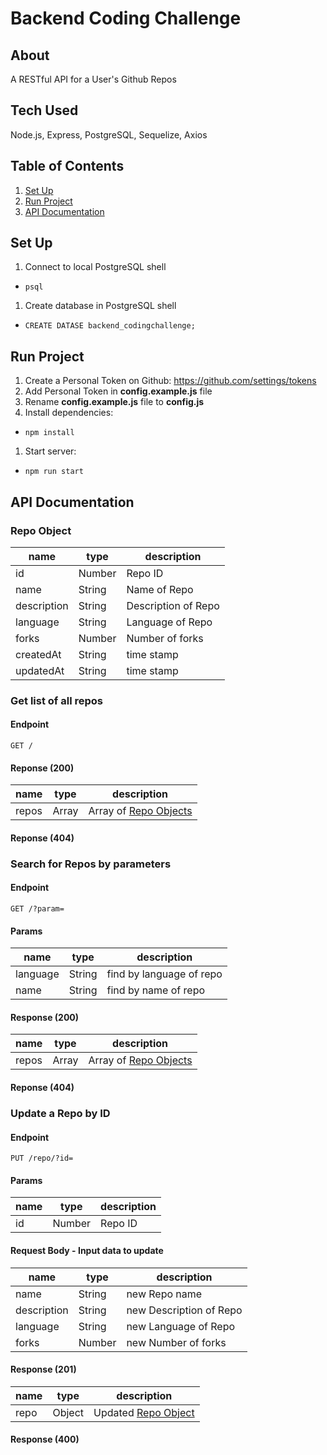 # Backend Coding Challenge

## About
A RESTful API for a User's Github Repos 

## Tech Used
Node.js, Express, PostgreSQL, Sequelize, Axios 

## Table of Contents
1. [Set Up](#Set-Up)
1. [Run Project](#Run-Project)
1. [API Documentation](#API-Documentation)

## Set Up 

1. Connect to local PostgreSQL shell
  * `psql`
1. Create database in PostgreSQL shell 
  * `CREATE DATASE backend_codingchallenge;`

## Run Project

1. Create a Personal Token on Github: https://github.com/settings/tokens
1. Add Personal Token in **config.example.js** file 
1. Rename **config.example.js** file to **config.js**
1. Install dependencies: 
  * `npm install`
1. Start server: 
  * `npm run start`

## API Documentation 

### Repo Object 
| name | type | description |
| --- | --- | --- |
| id | Number | Repo ID |
| name | String | Name of Repo |
| description | String | Description of Repo |
| language | String | Language of Repo |
| forks | Number | Number of forks |
| createdAt | String | time stamp |
| updatedAt | String | time stamp |

### Get list of all repos
#### Endpoint
`GET /` 
#### Reponse (200)
| name | type | description |
| --- | --- | --- |
| repos | Array | Array of [Repo Objects](#Repo-Object) |
#### Reponse (404)

### Search for Repos by parameters
#### Endpoint
`GET /?param=`
#### Params
| name | type | description |
| --- | --- | --- |
| language | String | find by language of repo |
| name | String | find by name of repo |
#### Response (200)
| name | type | description |
| --- | --- | --- |
| repos | Array | Array of [Repo Objects](#Repo-Object) |
#### Reponse (404)

### Update a Repo by ID
#### Endpoint
`PUT /repo/?id=`
#### Params
| name | type | description |
| --- | --- | --- |
| id | Number | Repo ID |
#### Request Body - Input data to update 
| name | type | description |
| --- | --- | --- |
| name | String | new Repo name |
| description | String | new Description of Repo |
| language | String | new Language of Repo |
| forks | Number | new Number of forks |
#### Response (201)
| name | type | description |
| --- | --- | --- |
| repo | Object | Updated [Repo Object](#Repo-Object) |
#### Response (400)